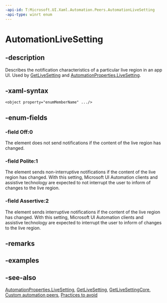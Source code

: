 ```yaml
---
-api-id: T:Microsoft.UI.Xaml.Automation.Peers.AutomationLiveSetting
-api-type: winrt enum
---
```


<!-- Enumeration syntax
public enum Windows.UI.Xaml.Automation.Peers.AutomationLiveSetting : int
-->

# AutomationLiveSetting

## -description
Describes the notification characteristics of a particular live region in an app UI. Used by [GetLiveSetting](automationpeer_getlivesetting_295263812.md) and [AutomationProperties.LiveSetting](../microsoft.ui.xaml.automation/automationproperties_livesetting.md).

## -xaml-syntax
```xaml
<object property="enumMemberName" .../>
```


## -enum-fields
### -field Off:0
The element does not send notifications if the content of the live region has changed.

### -field Polite:1
The element sends non-interruptive notifications if the content of the live region has changed. With this setting, Microsoft UI Automation clients and assistive technology are expected to not interrupt the user to inform of changes to the live region.

### -field Assertive:2
The element sends interruptive notifications if the content of the live region has changed. With this setting, Microsoft UI Automation clients and assistive technology are expected to interrupt the user to inform of changes to the live region.


## -remarks

## -examples

## -see-also
[AutomationProperties.LiveSetting](../microsoft.ui.xaml.automation/automationproperties_livesetting.md), [GetLiveSetting](automationpeer_getlivesetting_295263812.md), [GetLiveSettingCore](automationpeer_getlivesettingcore_2008424374.md), [Custom automation peers](/windows/uwp/accessibility/custom-automation-peers), [Practices to avoid](/windows/uwp/accessibility/practices-to-avoid)
